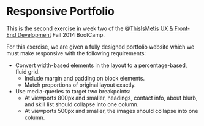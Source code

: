 # Responsive Portfolio

This is the second exercise in week two of the @[ThisIsMetis](https://github.com/thisismetis) [UX &amp; Front-End Development](http://www.tis.com/ux-front-end-development) Fall 2014 BootCamp.

For this exercise, we are given a fully designed portfolio website which we must make responsive with the following requirements:

* Convert width-based elements in the layout to a percentage-based, fluid grid.
  * Include margin and padding on block elements.
  * Match proportions of original layout exactly.
* Use media-queries to target two breakpoints:
  * At viewports 800px and smaller, headings, contact info, about blurb, and skill list should collapse into one column.
  * At viewports 500px and smaller, the images should collapse into one column.
